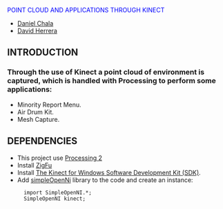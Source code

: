 <font color='blue'>POINT CLOUD AND APPLICATIONS THROUGH KINECT</font>
* [Daniel Chala](https://chala8.github.io/)
* [David Herrera](https://dacherreragu.github.io/)

## INTRODUCTION
### Through the use of Kinect a point cloud of environment is captured, which is handled with Processing to perform some applications:
* Minority Report Menu.
* Air Drum Kit.
* Mesh Capture.

## DEPENDENCIES
* This project use [Processing 2](processing-2.2.1-windows64)
* Install [ZigFu](http://developkinect.com/resource/package-installer/zigfu-package-installer)
* Install [The Kinect for Windows Software Development Kit (SDK)](https://www.microsoft.com/en-us/download/details.aspx?id=36996).
* Add [simpleOpenNi](https://github.com/wexstorm/simple-openni) library to the code and create an instance:
  ```
    import SimpleOpenNI.*;
    SimpleOpenNI kinect;
  ```
